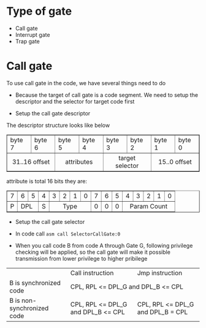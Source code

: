 # Type of gate
* Call gate
* Interrupt gate
* Trap gate

# Call gate
To use call gate in the code, we have several things need to do

* Because the target of call gate is a code segment. We need to setup the descriptor and the selector for target code first

* Setup the call gate descriptor

The descriptor structure looks like below

<table border="1px solid">
    <tr width="100%">
        <td>byte 7</td>
        <td>byte 6</td>
        <td>byte 5</td>
        <td>byte 4</td>
        <td>byte 3</td>
        <td>byte 2</td>
        <td>byte 1</td>
        <td>byte 0</td>
    </tr>
    <tr>
        <td style="text-align:center" colspan="2">31..16 offset</td>
        <td style="text-align:center" colspan="2">attributes</td>
        <td style="text-align:center" colspan="2">target selector</td>
        <td style="text-align:center" colspan="2">15..0 offset</td>
    </tr>
</table>

attribute is total 16 bits they are:

<table border="1px solid">
    <tr width="100%">
        <td>7</td>
        <td>6</td>
        <td>5</td>
        <td>4</td>
        <td>3</td>
        <td>2</td>
        <td>1</td>
        <td>0</td>
        <td>7</td>
        <td>6</td>
        <td>5</td>
        <td>4</td>
        <td>3</td>
        <td>2</td>
        <td>1</td>
        <td>0</td>
    </tr>
    <tr>
        <td>P</td>
        <td colspan="2">DPL</td>
        <td>S</td>
        <td style="text-align:center" colspan="4">Type</td>
        <td>0</td>
        <td>0</td>
        <td>0</td>
        <td style="text-align:center" colspan="5">Param Count</td>
    </tr>
</table>

* Setup the call gate selector

* In code call ```asm call SelectorCallGate:0```

* When you call code B from code A through Gate G, following privilege checking will be applied, so the call gate will make it possible transmission from lower privilege to higher pribilege

<table>
    <tr>
        <td></td>
        <td>Call instruction</td>
        <td>Jmp instruction</td>        
    </tr>
    <tr>
        <td>B is synchronized code</td>
        <td colspan="2">CPL, RPL <= DPL_G and DPL_B <= CPL</td>
    </tr>
    <tr>
        <td>B is non-synchronized code</td>
        <td>CPL, RPL <= DPL_G and DPL_B <= CPL</td>
        <td>CPL, RPL <= DPL_G and DPL_B = CPL</td>
    </tr>
</table>

